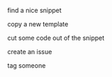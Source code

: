 find a nice snippet

copy a new template

cut some code out of the snippet

create an issue

tag someone
